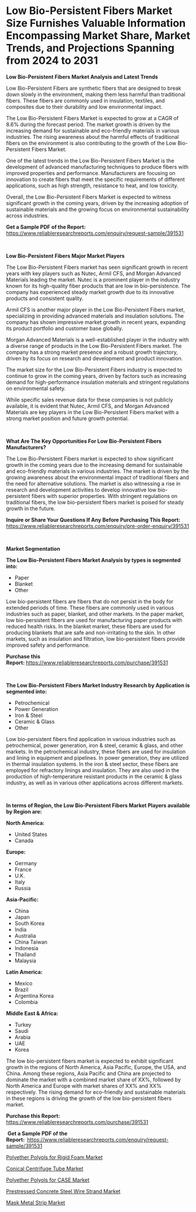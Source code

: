 <p><h1>Low Bio-Persistent Fibers Market Size Furnishes Valuable Information Encompassing Market Share, Market Trends, and Projections Spanning from 2024 to 2031</h1></p><p><strong>Low Bio-Persistent Fibers Market Analysis and Latest Trends</strong></p>
<p><p>Low Bio-Persistent Fibers are synthetic fibers that are designed to break down slowly in the environment, making them less harmful than traditional fibers. These fibers are commonly used in insulation, textiles, and composites due to their durability and low environmental impact.</p><p>The Low Bio-Persistent Fibers Market is expected to grow at a CAGR of 8.6% during the forecast period. The market growth is driven by the increasing demand for sustainable and eco-friendly materials in various industries. The rising awareness about the harmful effects of traditional fibers on the environment is also contributing to the growth of the Low Bio-Persistent Fibers Market.</p><p>One of the latest trends in the Low Bio-Persistent Fibers Market is the development of advanced manufacturing techniques to produce fibers with improved properties and performance. Manufacturers are focusing on innovation to create fibers that meet the specific requirements of different applications, such as high strength, resistance to heat, and low toxicity.</p><p>Overall, the Low Bio-Persistent Fibers Market is expected to witness significant growth in the coming years, driven by the increasing adoption of sustainable materials and the growing focus on environmental sustainability across industries.</p></p>
<p><strong>Get a Sample PDF of the Report:&nbsp;</strong> <a href="https://www.reliableresearchreports.com/enquiry/request-sample/391531">https://www.reliableresearchreports.com/enquiry/request-sample/391531</a></p>
<p>&nbsp;</p>
<p><strong>Low Bio-Persistent Fibers Major Market Players</strong></p>
<p><p>The Low Bio-Persistent Fibers market has seen significant growth in recent years with key players such as Nutec, Armil CFS, and Morgan Advanced Materials leading the market. Nutec is a prominent player in the industry known for its high-quality fiber products that are low in bio-persistence. The company has experienced steady market growth due to its innovative products and consistent quality. </p><p>Armil CFS is another major player in the Low Bio-Persistent Fibers market, specializing in providing advanced materials and insulation solutions. The company has shown impressive market growth in recent years, expanding its product portfolio and customer base globally.</p><p>Morgan Advanced Materials is a well-established player in the industry with a diverse range of products in the Low Bio-Persistent Fibers market. The company has a strong market presence and a robust growth trajectory, driven by its focus on research and development and product innovation.</p><p>The market size for the Low Bio-Persistent Fibers industry is expected to continue to grow in the coming years, driven by factors such as increasing demand for high-performance insulation materials and stringent regulations on environmental safety.</p><p>While specific sales revenue data for these companies is not publicly available, it is evident that Nutec, Armil CFS, and Morgan Advanced Materials are key players in the Low Bio-Persistent Fibers market with a strong market position and future growth potential.</p></p>
<p>&nbsp;</p>
<p><strong>What Are The Key Opportunities For Low Bio-Persistent Fibers Manufacturers?</strong></p>
<p><p>The Low Bio-Persistent Fibers market is expected to show significant growth in the coming years due to the increasing demand for sustainable and eco-friendly materials in various industries. The market is driven by the growing awareness about the environmental impact of traditional fibers and the need for alternative solutions. The market is also witnessing a rise in research and development activities to develop innovative low bio-persistent fibers with superior properties. With stringent regulations on traditional fibers, the low bio-persistent fibers market is poised for steady growth in the future.</p></p>
<p><strong>Inquire or Share Your Questions If Any Before Purchasing This Report:</strong> <a href="https://www.reliableresearchreports.com/enquiry/pre-order-enquiry/391531">https://www.reliableresearchreports.com/enquiry/pre-order-enquiry/391531</a></p>
<p>&nbsp;</p>
<p><strong>Market Segmentation</strong></p>
<p><strong>The Low Bio-Persistent Fibers Market Analysis by types is segmented into:</strong></p>
<p><ul><li>Paper</li><li>Blanket</li><li>Other</li></ul></p>
<p><p>Low bio-persistent fibers are fibers that do not persist in the body for extended periods of time. These fibers are commonly used in various industries such as paper, blanket, and other markets. In the paper market, low bio-persistent fibers are used for manufacturing paper products with reduced health risks. In the blanket market, these fibers are used for producing blankets that are safe and non-irritating to the skin. In other markets, such as insulation and filtration, low bio-persistent fibers provide improved safety and performance.</p></p>
<p><strong>Purchase this Report:&nbsp;</strong><a href="https://www.reliableresearchreports.com/purchase/391531">https://www.reliableresearchreports.com/purchase/391531</a></p>
<p>&nbsp;</p>
<p><strong>The Low Bio-Persistent Fibers Market Industry Research by Application is segmented into:</strong></p>
<p><ul><li>Petrochemical</li><li>Power Generation</li><li>Iron & Steel</li><li>Ceramic & Glass</li><li>Other</li></ul></p>
<p><p>Low bio-persistent fibers find application in various industries such as petrochemical, power generation, iron & steel, ceramic & glass, and other markets. In the petrochemical industry, these fibers are used for insulation and lining in equipment and pipelines. In power generation, they are utilized in thermal insulation systems. In the iron & steel sector, these fibers are employed for refractory linings and insulation. They are also used in the production of high-temperature resistant products in the ceramic & glass industry, as well as in various other applications across different markets.</p></p>
<p>&nbsp;</p>
<p><strong>In terms of Region, the Low Bio-Persistent Fibers Market Players available by Region are:</strong></p>
<p>
    <p> <strong> North America: </strong>
        <ul>
            <li>United States</li>
            <li>Canada</li>
        </ul>
        </p> 
    <p> <strong> Europe: </strong>
        <ul>
            <li>Germany</li>
            <li>France</li>
            <li>U.K.</li>
            <li>Italy</li>
            <li>Russia</li>
        </ul>
        </p> 
    <p> <strong> Asia-Pacific: </strong>
        <ul>
            <li>China</li>
            <li>Japan</li>
            <li>South Korea</li>
            <li>India</li>
            <li>Australia</li>
            <li>China Taiwan</li>
            <li>Indonesia</li>
            <li>Thailand</li>
            <li>Malaysia</li>
        </ul>
        </p> 
    <p> <strong> Latin America: </strong>
        <ul>
            <li>Mexico</li>
            <li>Brazil</li>
            <li>Argentina Korea</li>
            <li>Colombia</li>
        </ul>
        </p> 
    <p> <strong> Middle East & Africa: </strong>
        <ul>
            <li>Turkey</li>
            <li>Saudi</li>
            <li>Arabia</li>
            <li>UAE</li>
            <li>Korea</li>
        </ul>
    </p>
    </p>
<p><p>The low bio-persistent fibers market is expected to exhibit significant growth in the regions of North America, Asia Pacific, Europe, the USA, and China. Among these regions, Asia Pacific and China are projected to dominate the market with a combined market share of XX%, followed by North America and Europe with market shares of XX% and XX% respectively. The rising demand for eco-friendly and sustainable materials in these regions is driving the growth of the low bio-persistent fibers market.</p></p>
<p><strong>Purchase this Report: </strong><a href="https://www.reliableresearchreports.com/purchase/391531">https://www.reliableresearchreports.com/purchase/391531</a></p>
<p>&nbsp;<strong>Get a Sample PDF of the Report:&nbsp;&nbsp;</strong><a href="https://www.reliableresearchreports.com/enquiry/request-sample/391531">https://www.reliableresearchreports.com/enquiry/request-sample/391531</a></p>
<p><strong></strong></p>
<p><p><a href="https://cute-banjo-8ca.notion.site/Polyether-Polyols-for-Rigid-Foam-Market-Research-Report-Unlocks-Analysis-on-the-Market-Financial-Sta-ee5913ae89ef4dbe8d9da0585cf36e62">Polyether Polyols for Rigid Foam Market</a></p><p><a href="https://view.publitas.com/reportprime-1/conical-centrifuge-tube-market-size-and-growth-market-segmentation-regional-and-country-breakdowns-and-market-trends-for-period-from-2024-2031/">Conical Centrifuge Tube Market</a></p><p><a href="https://unruly-ladybug-44b.notion.site/Polyether-Polyols-for-CASE-Market-Dynamics-2024-2031-Also-about-Its-Market-Trends-Projections-and-26dd9d4caa27459a857b7ff60a29ca53">Polyether Polyols for CASE Market</a></p><p><a href="https://view.publitas.com/reportprime-1/prestressed-concrete-steel-wire-strand-market-research-report-forecasted-for-period-from-2024-2031-by-market-type-market-application-and-region/">Prestressed Concrete Steel Wire Strand Market</a></p><p><a href="https://github.com/edytherolanlouisejk1miz0wig/Market-Research-Report-List-1/blob/main/mask-metal-strip-market.md">Mask Metal Strip Market</a></p></p>